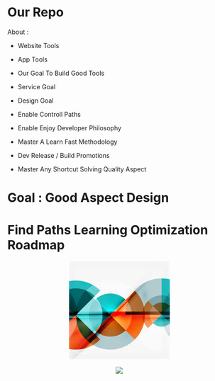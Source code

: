 # Our Repo


About :

- Website Tools

- App Tools 

- Our Goal To Build Good Tools

- Service Goal

- Design Goal 

- Enable Controll Paths 

- Enable Enjoy Developer Philosophy

- Master A Learn Fast Methodology 
- Dev Release / Build Promotions 

- Master Any Shortcut Solving Quality Aspect



<h1> Goal : Good Aspect Design </h1>

<h1> Find Paths Learning Optimization Roadmap </h1>

<p align="center">
  <a>
    <img src="https://github.com/CultureSupport/CultureSupport/blob/6323d49cca656684fb8c24f9e916d981f98d6615/images%20(1).jpeg">
  </a>
</p>



<p align="center">
  <a>
    <img src="https://www.freepik.com/free-icon/xd_14839454.htm#page=1&query=Xd&position=0">
  </a>
</p>


